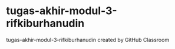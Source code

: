 # tugas-akhir-modul-3-rifkiburhanudin
tugas-akhir-modul-3-rifkiburhanudin created by GitHub Classroom
